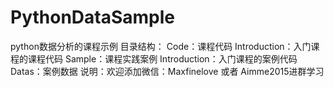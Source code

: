 # PythonDataSample
python数据分析的课程示例
目录结构：
  Code：课程代码
      Introduction：入门课程的课程代码
  Sample：课程实践案例
      Introduction：入门课程的案例代码
          Datas：案例数据
  说明：欢迎添加微信：Maxfinelove 或者 Aimme2015进群学习

